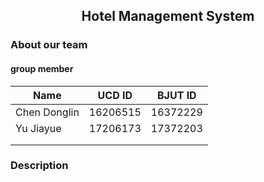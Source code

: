 ## <center>Hotel Management System</center>
### About our team 
#### group member

| Name         | UCD ID | BJUT ID |
| ------------ | ------ | ------- |
| Chen Donglin |16206515| 16372229|
| Yu Jiayue             |   17206173     |   17372203     |
|              |        |         |
|              |        |         |
### Description

